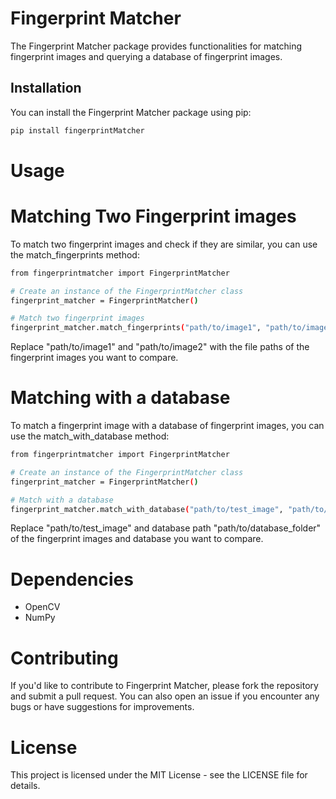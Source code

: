 # Fingerprint Matcher

The Fingerprint Matcher package provides functionalities for matching fingerprint images and querying a database of fingerprint images.

## Installation

You can install the Fingerprint Matcher package using pip:

```bash
pip install fingerprintMatcher
```

# Usage

# Matching Two Fingerprint images

To match two fingerprint images and check if they are similar, you can use the match_fingerprints method:

```bash
from fingerprintmatcher import FingerprintMatcher

# Create an instance of the FingerprintMatcher class
fingerprint_matcher = FingerprintMatcher()

# Match two fingerprint images
fingerprint_matcher.match_fingerprints("path/to/image1", "path/to/image2")
```
Replace "path/to/image1" and "path/to/image2" with the file paths of the fingerprint images you want to compare.

# Matching with a database

To match a fingerprint image with a database of fingerprint images, you can use the match_with_database method:

```bash
from fingerprintmatcher import FingerprintMatcher

# Create an instance of the FingerprintMatcher class
fingerprint_matcher = FingerprintMatcher()

# Match with a database
fingerprint_matcher.match_with_database("path/to/test_image", "path/to/database_folder")
```

Replace "path/to/test_image" and database path "path/to/database_folder" of the fingerprint images and database you want to compare.

# Dependencies

- OpenCV
- NumPy


# Contributing

If you'd like to contribute to Fingerprint Matcher, please fork the repository and submit a pull request. You can also open an issue if you encounter any bugs or have suggestions for improvements.

# License

This project is licensed under the MIT License - see the LICENSE file for details.

